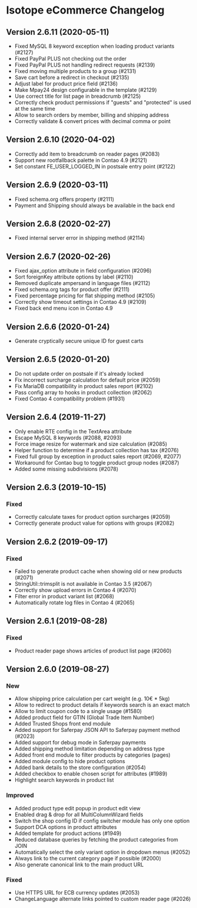 Isotope eCommerce Changelog
===========================


Version 2.6.11 (2020-05-11)
--------------------------

- Fixed MySQL 8 keyword exception when loading product variants (#2127)
- Fixed PayPal PLUS not checking out the order
- Fixed PayPal PLUS not handling redirect requests (#2139)
- Fixed moving multiple products to a group (#2131)
- Save cart before a redirect in checkout (#2135)
- Adjust label for product price field (#2136)
- Make Mpay24 design configurable in the template (#2129)
- Use correct title for list page in breadcrumb (#2125)
- Correctly check product permissions if "guests" and "protected" is used at the same time
- Allow to search orders by member, billing and shipping address
- Correctly validate & convert prices with decimal comma or point


Version 2.6.10 (2020-04-02)
--------------------------

- Correctly add item to breadcrumb on reader pages (#2083)
- Support new rootfallback palette in Contao 4.9 (#2121)
- Set constant FE_USER_LOGGED_IN in postsale entry point (#2122)


Version 2.6.9 (2020-03-11)
--------------------------

- Fixed schema.org offers property (#2111)
- Payment and Shipping should always be available in the back end


Version 2.6.8 (2020-02-27)
--------------------------

- Fixed internal server error in shipping method (#2114)


Version 2.6.7 (2020-02-26)
--------------------------

- Fixed ajax_option attribute in field configuration (#2096)
- Sort foreignKey attribute options by label (#2110)
- Removed duplicate ampersand in language files (#2112)
- Fixed schema.org tags for product offer (#2111)
- Fixed percentage pricing for flat shipping method (#2105)
- Correctly show timeout settings in Contao 4.9 (#2109)
- Fixed back end menu icon in Contao 4.9


Version 2.6.6 (2020-01-24)
--------------------------

- Generate cryptically secure unique ID for guest carts


Version 2.6.5 (2020-01-20)
--------------------------

- Do not update order on postsale if it's already locked
- Fix incorrect surcharge calculation for default price (#2059)
- Fix MariaDB compatibility in product sales report (#2102)
- Pass config array to hooks in product collection (#2062)
- Fixed Contao 4 compatibility problem (#1931)


Version 2.6.4 (2019-11-27)
--------------------------

- Only enable RTE config in the TextArea attribute
- Escape MySQL 8 keywords (#2088, #2093)
- Force image resize for watermark and size calculation (#2085)
- Helper function to determine if a product collection has tax (#2076)
- Fixed full group by exception in product sales report (#2069, #2077)
- Workaround for Contao bug to toggle product group nodes (#2087)
- Added some missing subdivisions (#2078)


Version 2.6.3 (2019-10-15)
--------------------------

### Fixed

- Correctly calculate taxes for product option surcharges (#2059)
- Correctly generate product value for options with groups (#2082)


Version 2.6.2 (2019-09-17)
--------------------------

### Fixed

- Failed to generate product cache when showing old or new products (#2071)
- StringUtil::trimsplit is not available in Contao 3.5 (#2067)
- Correctly show upload errors in Contao 4 (#2070)
- Filter error in product variant list (#2068)
- Automatically rotate log files in Contao 4 (#2065)


Version 2.6.1 (2019-08-28)
--------------------------

### Fixed

- Product reader page shows articles of product list page (#2060)


Version 2.6.0 (2019-08-27)
--------------------------

### New

- Allow shipping price calculation per cart weight (e.g. 10€ * 5kg)
- Allow to redirect to product details if keywords search is an exact match
- Allow to limit coupon code to a single usage (#1580)
- Added product field for GTIN (Global Trade Item Number)
- Added Trusted Shops front end module
- Added support for Saferpay JSON API to Saferpay payment method (#2023)
- Added support for debug mode in Saferpay payments
- Added shipping method limitation depending on address type
- Added front end module to filter products by categories (pages)
- Added module config to hide product options
- Added bank details to the store configuration (#2054)
- Added checkbox to enable chosen script for attributes (#1989)
- Highlight search keywords in product list

### Improved

- Added product type edit popup in product edit view
- Enabled drag & drop for all MultiColumnWizard fields
- Switch the shop config ID if config switcher module has only one option
- Support DCA options in product attributes
- Added template for product actions (#1949)
- Reduced database queries by fetching the product categories from JOIN
- Automatically select the only variant option in dropdown menus (#2052)
- Always link to the current category page if possible (#2000)
- Also generate canonical link to the main product URL

### Fixed

- Use HTTPS URL for ECB currency updates (#2053)
- ChangeLanguage alternate links pointed to custom reader page (#2026)
